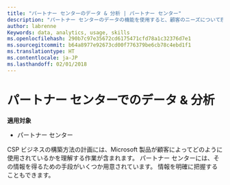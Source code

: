 ```yaml
---
title: "パートナー センターのデータ & 分析 | パートナー センター"
description: "パートナー センターのデータの機能を使用すると、顧客のニーズについて理解を深めることができます"
author: labrenne
Keywords: data, analytics, usage, skills
ms.openlocfilehash: 290b7c97e35672cd6175471cfd78a1c32376d7e1
ms.sourcegitcommit: b64a8977e92673cd00f776379be6cb78c4ebd1f1
ms.translationtype: HT
ms.contentlocale: ja-JP
ms.lasthandoff: 02/01/2018
---
```

# <a name="data-and-analytics-in-partner-center"></a>パートナー センターでのデータ & 分析

**適用対象**

- パートナー センター

CSP ビジネスの構築方法の計画には、Microsoft 製品が顧客によってどのように使用されているかを理解する作業が含まれます。 パートナー センターには、その情報を得るための手段がいくつか用意されています。 情報を明確に把握することもできます。 